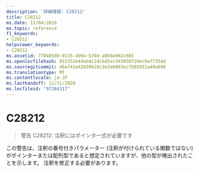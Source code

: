 ```yaml
---
description: '詳細情報: C28212'
title: C28212
ms.date: 11/04/2016
ms.topic: reference
f1_keywords:
- C28212
helpviewer_keywords:
- C28212
ms.assetid: 77046589-0135-490a-b760-a0b9a962c665
ms.openlocfilehash: 015252e44abdc24cbd5ec343058f10ec9af7354d
ms.sourcegitcommit: d6af41e42699628c3e2e6063ec7b03931a49a098
ms.translationtype: MT
ms.contentlocale: ja-JP
ms.lasthandoff: 12/11/2020
ms.locfileid: "97284317"
---
```

# <a name="c28212"></a>C28212

> 警告 C28212: 注釈にはポインター式が必要です

この警告は、注釈の番号付きパラメーター (注釈が付けられている関数ではない) がポインターまたは配列型であると想定されていますが、他の型が検出されたことを示します。 注釈を修正する必要があります。
